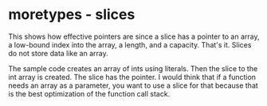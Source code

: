 # moretypes - slices

This shows how effective pointers are since a slice has a pointer to an array, a low-bound index into the array, a length, and a capacity. That's it. Slices do not store data like an array.

The sample code creates an array of ints using literals. Then the slice to the int array is created. The slice has the pointer. I would think that if a function needs an array as a parameter, you want to use a slice for that because that is the best optimization of the function call stack.
